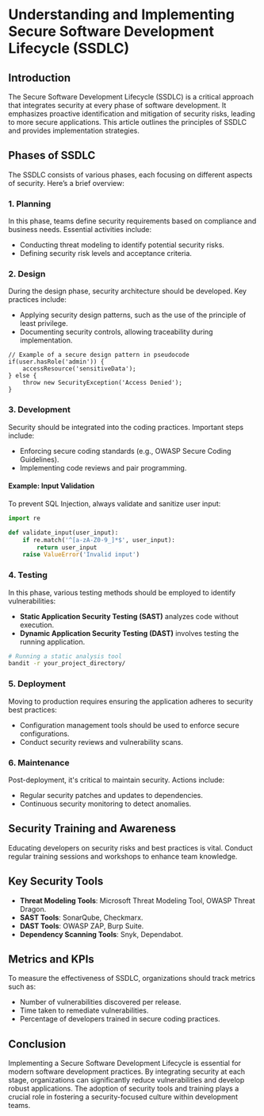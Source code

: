 # Understanding and Implementing Secure Software Development Lifecycle (SSDLC)

## Introduction
The Secure Software Development Lifecycle (SSDLC) is a critical approach that integrates security at every phase of software development. It emphasizes proactive identification and mitigation of security risks, leading to more secure applications. This article outlines the principles of SSDLC and provides implementation strategies.

## Phases of SSDLC
The SSDLC consists of various phases, each focusing on different aspects of security. Here’s a brief overview:

### 1. Planning
In this phase, teams define security requirements based on compliance and business needs. Essential activities include:
- Conducting threat modeling to identify potential security risks.
- Defining security risk levels and acceptance criteria.

### 2. Design
During the design phase, security architecture should be developed. Key practices include:
- Applying security design patterns, such as the use of the principle of least privilege.
- Documenting security controls, allowing traceability during implementation.

```plaintext
// Example of a secure design pattern in pseudocode
if(user.hasRole('admin')) {
    accessResource('sensitiveData');
} else {
    throw new SecurityException('Access Denied');
}
```

### 3. Development
Security should be integrated into the coding practices. Important steps include:
- Enforcing secure coding standards (e.g., OWASP Secure Coding Guidelines).
- Implementing code reviews and pair programming.

#### Example: Input Validation
To prevent SQL Injection, always validate and sanitize user input:

```python
import re

def validate_input(user_input):
    if re.match('^[a-zA-Z0-9_]*$', user_input):
        return user_input
    raise ValueError('Invalid input')
```

### 4. Testing
In this phase, various testing methods should be employed to identify vulnerabilities:
- **Static Application Security Testing (SAST)** analyzes code without execution.
- **Dynamic Application Security Testing (DAST)** involves testing the running application.

```bash
# Running a static analysis tool
bandit -r your_project_directory/
```

### 5. Deployment
Moving to production requires ensuring the application adheres to security best practices:
- Configuration management tools should be used to enforce secure configurations.
- Conduct security reviews and vulnerability scans.

### 6. Maintenance
Post-deployment, it's critical to maintain security. Actions include:
- Regular security patches and updates to dependencies.
- Continuous security monitoring to detect anomalies.

## Security Training and Awareness
Educating developers on security risks and best practices is vital. Conduct regular training sessions and workshops to enhance team knowledge.

## Key Security Tools
- **Threat Modeling Tools**: Microsoft Threat Modeling Tool, OWASP Threat Dragon.
- **SAST Tools**: SonarQube, Checkmarx.
- **DAST Tools**: OWASP ZAP, Burp Suite.
- **Dependency Scanning Tools**: Snyk, Dependabot.

## Metrics and KPIs
To measure the effectiveness of SSDLC, organizations should track metrics such as:
- Number of vulnerabilities discovered per release.
- Time taken to remediate vulnerabilities.
- Percentage of developers trained in secure coding practices.

## Conclusion
Implementing a Secure Software Development Lifecycle is essential for modern software development practices. By integrating security at each stage, organizations can significantly reduce vulnerabilities and develop robust applications. The adoption of security tools and training plays a crucial role in fostering a security-focused culture within development teams.
